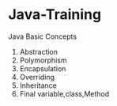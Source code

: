 # Java-Training 
Java Basic Concepts
1. Abstraction
2. Polymorphism
3. Encapsulation
4. Overriding
5. Inheritance
6. Final variable,class,Method
